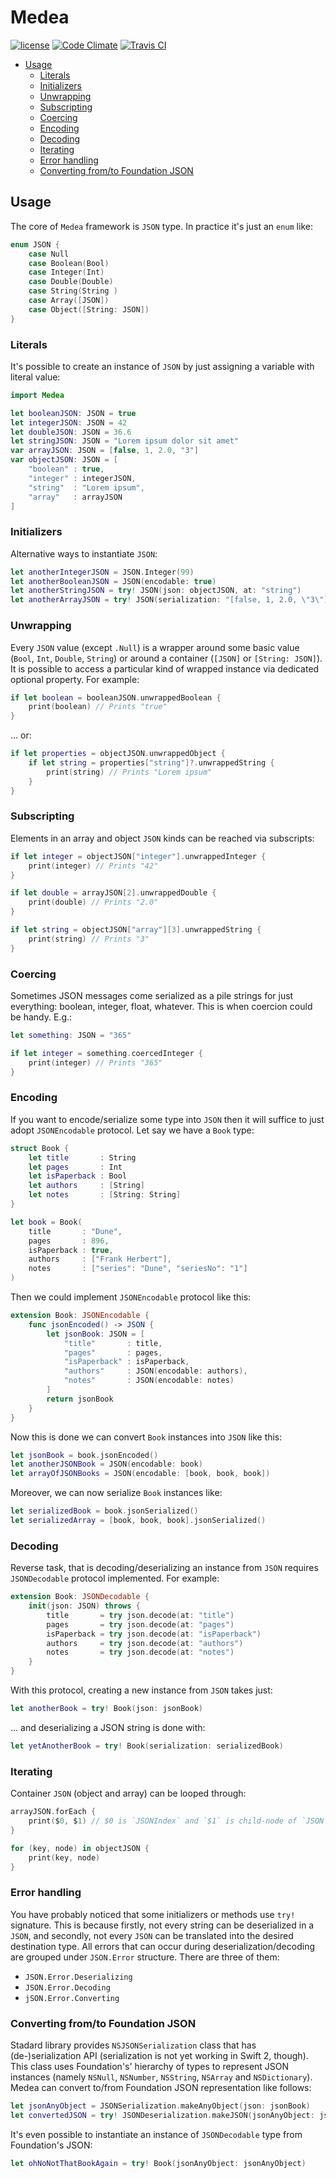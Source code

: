 # Medea

[![license](https://img.shields.io/github/license/swiftmedea/medea.svg?maxAge=2592000)](https://raw.githubusercontent.com/SwiftMedea/Medea/master/LICENSE)
[![Code Climate](https://codeclimate.com/github/SwiftMedea/Medea/badges/gpa.svg)](https://codeclimate.com/github/SwiftMedea/Medea)
[![Travis CI](https://travis-ci.org/SwiftMedea/Medea.svg?branch=master)](https://travis-ci.org/SwiftMedea/Medea)

- [Usage](#usage)
  - [Literals](#literals)
  - [Initializers](#initializers)
  - [Unwrapping](#unwrapping)
  - [Subscripting](#subscripting) 
  - [Coercing](#coercing)
  - [Encoding](#encoding)
  - [Decoding](#decoding)
  - [Iterating](#iterating)
  - [Error handling](#error-handling)
  - [Converting from/to Foundation JSON](#converting-fromto-foundation-json)

## Usage

The core of `Medea` framework is `JSON` type.  In practice it's just an `enum` like:
````swift
enum JSON {
    case Null
    case Boolean(Bool)
    case Integer(Int)
    case Double(Double)
    case String(String )
    case Array([JSON])
    case Object([String: JSON])
}
````
 
### Literals
 
It's possible to create an instance of `JSON` by just assigning a variable with literal value:
  
````swift
import Medea

let booleanJSON: JSON = true
let integerJSON: JSON = 42
let doubleJSON: JSON = 36.6
let stringJSON: JSON = "Lorem ipsum dolor sit amet"
var arrayJSON: JSON = [false, 1, 2.0, "3"]
var objectJSON: JSON = [
    "boolean" : true,
    "integer" : integerJSON,
    "string"  : "Lorem ipsum",
    "array"   : arrayJSON
]
````
 
### Initializers
 
Alternative ways to instantiate `JSON`:
 
````swift
let anotherIntegerJSON = JSON.Integer(99)
let anotherBooleanJSON = JSON(encodable: true)
let anotherStringJSON = try! JSON(json: objectJSON, at: "string")
let anotherArrayJSON = try! JSON(serialization: "[false, 1, 2.0, \"3\"]")
````

### Unwrapping
 
Every `JSON` value (except `.Null`) is a wrapper around some basic value (`Bool`, `Int`, `Double`, `String`) or around a container (`[JSON]` or `[String: JSON]`).  It is possible to access a particular kind of wrapped instance via dedicated optional property.  For example:
  
````swift
if let boolean = booleanJSON.unwrappedBoolean {
    print(boolean) // Prints "true"
}
````

... or:
  
````swift
if let properties = objectJSON.unwrappedObject {
    if let string = properties["string"]?.unwrappedString {
        print(string) // Prints "Lorem ipsum"
    }
}
````

### Subscripting
 
Elements in an array and object `JSON` kinds can be reached via subscripts:
  
````swift
if let integer = objectJSON["integer"].unwrappedInteger {
    print(integer) // Prints "42"
}

if let double = arrayJSON[2].unwrappedDouble {
    print(double) // Prints "2.0"
}

if let string = objectJSON["array"][3].unwrappedString {
    print(string) // Prints "3"
}
````

### Coercing
  
Sometimes JSON messages come serialized as a pile strings for just everything: boolean, integer, float, whatever.  This is when coercion could be handy.  E.g.:
  
````swift
let something: JSON = "365"

if let integer = something.coercedInteger {
    print(integer) // Prints "365"
}
````

### Encoding

If you want to encode/serialize some type into `JSON` then it will suffice to just adopt `JSONEncodable` protocol.  Let say we have a `Book` type:
 
````swift
struct Book {
    let title       : String
    let pages       : Int
    let isPaperback : Bool
    let authors     : [String]
    let notes       : [String: String]
}

let book = Book(
    title       : "Dune",
    pages       : 896,
    isPaperback : true,
    authors     : ["Frank Herbert"],
    notes       : ["series": "Dune", "seriesNo": "1"]
)
````

Then we could implement `JSONEncodable` protocol like this:
 
````swift
extension Book: JSONEncodable {
    func jsonEncoded() -> JSON {
        let jsonBook: JSON = [
            "title"       : title,
            "pages"       : pages,
            "isPaperback" : isPaperback,
            "authors"     : JSON(encodable: authors),
            "notes"       : JSON(encodable: notes)
        ]
        return jsonBook
    }
}
````

Now this is done we can convert `Book` instances into `JSON` like this:
 
````swift
let jsonBook = book.jsonEncoded()
let anotherJSONBook = JSON(encodable: book)
let arrayOfJSONBooks = JSON(encodable: [book, book, book])
````
 
Moreover, we can now serialize `Book` instances like:
 
````swift
let serializedBook = book.jsonSerialized()
let serializedArray = [book, book, book].jsonSerialized()
````

### Decoding
 
Reverse task, that is decoding/deserializing an instance from `JSON` requires `JSONDecodable` protocol implemented.  For example:
 
````swift
extension Book: JSONDecodable {
    init(json: JSON) throws {
        title       = try json.decode(at: "title")
        pages       = try json.decode(at: "pages")
        isPaperback = try json.decode(at: "isPaperback")
        authors     = try json.decode(at: "authors")
        notes       = try json.decode(at: "notes")
    }
}
````

With this protocol, creating a new instance from `JSON` takes just:
 
````swift
let anotherBook = try! Book(json: jsonBook)
````

... and deserializing a JSON string is done with:
 
````swift
let yetAnotherBook = try! Book(serialization: serializedBook)
````

### Iterating
 
Container `JSON` (object and array) can be looped through:
 
````swift
arrayJSON.forEach {
    print($0, $1) // $0 is `JSONIndex` and `$1` is child-node of `JSON`
}

for (key, node) in objectJSON {
    print(key, node)
}
````

### Error handling

You have probably noticed that some initializers or methods use `try!` signature.  This is because firstly, not every string can be deserialized in a `JSON`, and secondly, not every `JSON` can be translated into the desired destination type.  All errors that can occur during deserialization/decoding are grouped under `JSON.Error` structure.  There are three of them:

- `JSON.Error.Deserializing`
- `JSON.Error.Decoding`
- `jSON.Error.Converting`

### Converting from/to Foundation JSON

Stadard library provides `NSJSONSerialization` class that has (de-)serialization API (serialization is not yet working in Swift 2, though).  This class uses Foundation's' hierarchy of types to represent JSON instances (namely `NSNull`, `NSNumber`, `NSString`, `NSArray` and `NSDictionary`).  Medea can convert to/from Foundation JSON representation like follows:

````swift
let jsonAnyObject = JSONSerialization.makeAnyObject(json: jsonBook)
let convertedJSON = try! JSONDeserialization.makeJSON(jsonAnyObject: jsonAnyObject)
````

It's even possible to instantiate an instance of `JSONDecodable` type from Foundation's JSON:

````swift
let ohNoNotThatBookAgain = try! Book(jsonAnyObject: jsonAnyObject)
````
